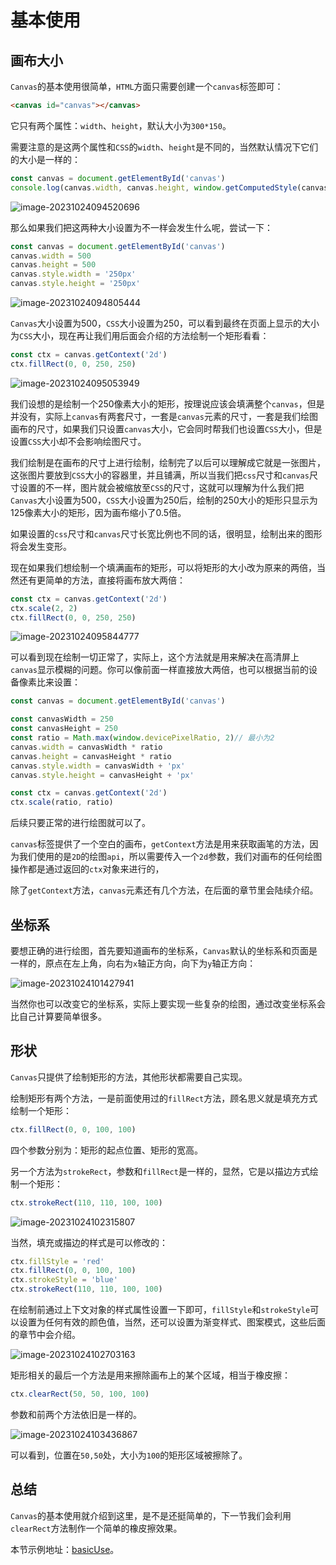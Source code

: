 # 基本使用

## 画布大小

`Canvas`的基本使用很简单，`HTML`方面只需要创建一个`canvas`标签即可：

```html
<canvas id="canvas"></canvas>
```

它只有两个属性：`width`、`height`，默认大小为`300*150`。

需要注意的是这两个属性和`CSS`的`width`、`height`是不同的，当然默认情况下它们的大小是一样的：

```js
const canvas = document.getElementById('canvas')
console.log(canvas.width, canvas.height, window.getComputedStyle(canvas).width)
```

![image-20231024094520696](./assets/image-20231024094520696.png)

那么如果我们把这两种大小设置为不一样会发生什么呢，尝试一下：

```js
const canvas = document.getElementById('canvas')
canvas.width = 500
canvas.height = 500
canvas.style.width = '250px'
canvas.style.height = '250px'
```

![image-20231024094805444](./assets/image-20231024094805444.png)

`Canvas`大小设置为500，`CSS`大小设置为250，可以看到最终在页面上显示的大小为`CSS`大小，现在再让我们用后面会介绍的方法绘制一个矩形看看：

```js
const ctx = canvas.getContext('2d')
ctx.fillRect(0, 0, 250, 250)
```

![image-20231024095053949](./assets/image-20231024095053949.png)

我们设想的是绘制一个250像素大小的矩形，按理说应该会填满整个`canvas`，但是并没有，实际上`canvas`有两套尺寸，一套是`canvas`元素的尺寸，一套是我们绘图画布的尺寸，如果我们只设置`canvas`大小，它会同时帮我们也设置`CSS`大小，但是设置`CSS`大小却不会影响绘图尺寸。

我们绘制是在画布的尺寸上进行绘制，绘制完了以后可以理解成它就是一张图片，这张图片要放到`CSS`大小的容器里，并且铺满，所以当我们把`css`尺寸和`canvas`尺寸设置的不一样，图片就会被缩放至`CSS`的尺寸，这就可以理解为什么我们把`Canvas`大小设置为500，`CSS`大小设置为250后，绘制的250大小的矩形只显示为125像素大小的矩形，因为画布缩小了0.5倍。

如果设置的`css`尺寸和`canvas`尺寸长宽比例也不同的话，很明显，绘制出来的图形将会发生变形。

现在如果我们想绘制一个填满画布的矩形，可以将矩形的大小改为原来的两倍，当然还有更简单的方法，直接将画布放大两倍：

```js
const ctx = canvas.getContext('2d')
ctx.scale(2, 2)
ctx.fillRect(0, 0, 250, 250)
```

![image-20231024095844777](./assets/image-20231024095844777.png)

可以看到现在绘制一切正常了，实际上，这个方法就是用来解决在高清屏上`canvas`显示模糊的问题。你可以像前面一样直接放大两倍，也可以根据当前的设备像素比来设置：

```js
const canvas = document.getElementById('canvas')

const canvasWidth = 250
const canvasHeight = 250
const ratio = Math.max(window.devicePixelRatio, 2)// 最小为2
canvas.width = canvasWidth * ratio
canvas.height = canvasHeight * ratio
canvas.style.width = canvasWidth + 'px'
canvas.style.height = canvasHeight + 'px'

const ctx = canvas.getContext('2d')
ctx.scale(ratio, ratio)
```

后续只要正常的进行绘图就可以了。

`canvas`标签提供了一个空白的画布，`getContext`方法是用来获取画笔的方法，因为我们使用的是`2D`的绘图`api`，所以需要传入一个`2d`参数，我们对画布的任何绘图操作都是通过返回的`ctx`对象来进行的，

除了`getContext`方法，`canvas`元素还有几个方法，在后面的章节里会陆续介绍。

## 坐标系

要想正确的进行绘图，首先要知道画布的坐标系，`Canvas`默认的坐标系和页面是一样的，原点在左上角，向右为`x`轴正方向，向下为`y`轴正方向：

![image-20231024101427941](./assets/image-20231024101427941.png)

当然你也可以改变它的坐标系，实际上要实现一些复杂的绘图，通过改变坐标系会比自己计算要简单很多。

## 形状

`Canvas`只提供了绘制矩形的方法，其他形状都需要自己实现。

绘制矩形有两个方法，一是前面使用过的`fillRect`方法，顾名思义就是填充方式绘制一个矩形：

```js
ctx.fillRect(0, 0, 100, 100)
```

四个参数分别为：矩形的起点位置、矩形的宽高。

另一个方法为`strokeRect`，参数和`fillRect`是一样的，显然，它是以描边方式绘制一个矩形：

```js
ctx.strokeRect(110, 110, 100, 100)
```

![image-20231024102315807](./assets/image-20231024102315807.png)

当然，填充或描边的样式是可以修改的：

```js
ctx.fillStyle = 'red'
ctx.fillRect(0, 0, 100, 100)
ctx.strokeStyle = 'blue'
ctx.strokeRect(110, 110, 100, 100)
```

在绘制前通过上下文对象的样式属性设置一下即可，`fillStyle`和`strokeStyle`可以设置为任何有效的颜色值，当然，还可以设置为渐变样式、图案模式，这些后面的章节中会介绍。

![image-20231024102703163](./assets/image-20231024102703163.png)

矩形相关的最后一个方法是用来擦除画布上的某个区域，相当于橡皮擦：

```js
ctx.clearRect(50, 50, 100, 100)
```

参数和前两个方法依旧是一样的。

![image-20231024103436867](./assets/image-20231024103436867.png)

可以看到，位置在`50,50`处，大小为`100`的矩形区域被擦除了。

## 总结

`Canvas`的基本使用就介绍到这里，是不是还挺简单的，下一节我们会利用`clearRect`方法制作一个简单的橡皮擦效果。

本节示例地址：[basicUse](https://wanglin2.github.io/canvas-demos/#/basicUse)。
